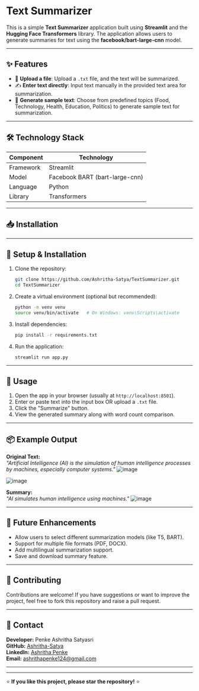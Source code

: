# Text Summarizer
This is a simple **Text Summarizer** application built using **Streamlit** and the **Hugging Face Transformers** library. The application allows users to generate summaries for text using the **facebook/bart-large-cnn** model.

---

## ✨ Features

- 📄 **Upload a file**: Upload a `.txt` file, and the text will be summarized.
- ✍️ **Enter text directly**: Input text manually in the provided text area for summarization.
- 🔄 **Generate sample text**: Choose from predefined topics (Food, Technology, Health, Education, Politics) to generate sample text for summarization.

---

## 🛠️ Technology Stack

| Component   | Technology               |
|--------------|------------------|
| Framework   | Streamlit               |
| Model         | Facebook BART (bart-large-cnn) |
| Language    | Python                  |
| Library         | Transformers            |

---

## 📥 Installation

---

## 🔧 Setup & Installation

1. Clone the repository:
    ```bash
    git clone https://github.com/Ashritha-Satya/TextSummarizer.git
    cd TextSummarizer
    ```

2. Create a virtual environment (optional but recommended):
    ```bash
    python -m venv venv
    source venv/bin/activate   # On Windows: venv\Scripts\activate
    ```

3. Install dependencies:
    ```bash
    pip install -r requirements.txt
    ```

4. Run the application:
    ```bash
    streamlit run app.py
    ```

---

## 📜 Usage

1. Open the app in your browser (usually at `http://localhost:8501`).
2. Enter or paste text into the input box OR upload a `.txt` file.
3. Click the "Summarize" button.
4. View the generated summary along with word count comparison.

---

## 📦 Example Output

**Original Text:**  
*"Artificial Intelligence (AI) is the simulation of human intelligence processes by machines, especially computer systems."*
![image](https://github.com/user-attachments/assets/50a7cbb9-d0c2-437d-bbb3-ce5b7f2d42b7)

![image](https://github.com/user-attachments/assets/f61339f6-249c-4791-8ced-a809b1e8137f)



**Summary:**  
*"AI simulates human intelligence using machines."*
![image](https://github.com/user-attachments/assets/9666378f-bf24-4844-9a61-97e35d9cbeca)


---

## 🏅 Future Enhancements

- Allow users to select different summarization models (like T5, BART).
- Support for multiple file formats (PDF, DOCX).
- Add multilingual summarization support.
- Save and download summary feature.

---

## 🤝 Contributing

Contributions are welcome! If you have suggestions or want to improve the project, feel free to fork this repository and raise a pull request.

---

## 📧 Contact

**Developer:** Penke Ashritha Satyasri  
**GitHub:** [Ashritha-Satya](https://github.com/Ashritha-Satya)  
**LinkedIn:** [Ashritha Penke](https://www.linkedin.com/in/ashritha-penke-385560259)  
**Email:** ashrithapenke124@gmail.com

---
---

⭐ **If you like this project, please star the repository!** ⭐
